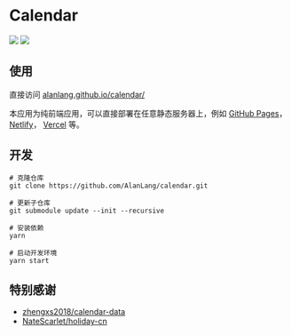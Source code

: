 # Calendar
![](https://vip2.loli.io/2023/04/29/vs3T8CYQLJnruyq.jpg)
![](https://vip2.loli.io/2023/04/30/E3buogrK6Z1hPlJ.jpg)

## 使用
直接访问 [alanlang.github.io/calendar/](https://alanlang.github.io/calendar/)

本应用为纯前端应用，可以直接部署在任意静态服务器上，例如 [GitHub Pages](https://pages.github.com/)， [Netlify](https://www.netlify.com/)， [Vercel](https://vercel.com/) 等。

## 开发
```shell
# 克隆仓库
git clone https://github.com/AlanLang/calendar.git

# 更新子仓库
git submodule update --init --recursive

# 安装依赖
yarn

# 启动开发环境
yarn start
```

## 特别感谢
* [zhengxs2018/calendar-data](https://github.com/zhengxs2018/calendar-data)
* [NateScarlet/holiday-cn](https://github.com/NateScarlet/holiday-cn)
